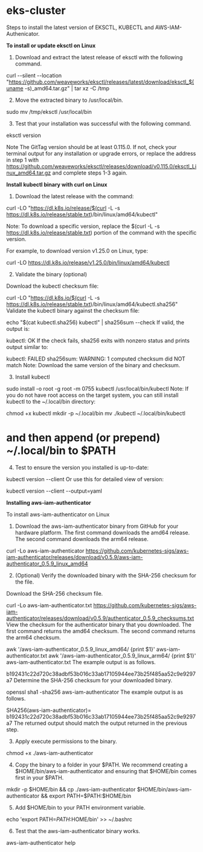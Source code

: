 # eks-cluster

Steps to install the latest version of EKSCTL, KUBECTL and AWS-IAM-Authenicator.

**To install or update eksctl on Linux**

1. Download and extract the latest release of eksctl with the following command.

curl --silent --location "https://github.com/weaveworks/eksctl/releases/latest/download/eksctl_$(uname -s)_amd64.tar.gz" | tar xz -C /tmp

2. Move the extracted binary to /usr/local/bin.

sudo mv /tmp/eksctl /usr/local/bin

3. Test that your installation was successful with the following command.

eksctl version


Note
The GitTag version should be at least 0.115.0. If not, check your terminal output for any installation or upgrade errors, or replace the address in step 1 with https://github.com/weaveworks/eksctl/releases/download/v0.115.0/eksctl_Linux_amd64.tar.gz and complete steps 1-3 again.


**Install kubectl binary with curl on Linux**

1. Download the latest release with the command:

curl -LO "https://dl.k8s.io/release/$(curl -L -s https://dl.k8s.io/release/stable.txt)/bin/linux/amd64/kubectl"

Note:
To download a specific version, replace the $(curl -L -s https://dl.k8s.io/release/stable.txt) portion of the command with the specific version.

For example, to download version v1.25.0 on Linux, type:

curl -LO https://dl.k8s.io/release/v1.25.0/bin/linux/amd64/kubectl

2. Validate the binary (optional)

Download the kubectl checksum file:

curl -LO "https://dl.k8s.io/$(curl -L -s https://dl.k8s.io/release/stable.txt)/bin/linux/amd64/kubectl.sha256"
Validate the kubectl binary against the checksum file:

echo "$(cat kubectl.sha256)  kubectl" | sha256sum --check
If valid, the output is:

kubectl: OK
If the check fails, sha256 exits with nonzero status and prints output similar to:

kubectl: FAILED
sha256sum: WARNING: 1 computed checksum did NOT match
Note: Download the same version of the binary and checksum.

3. Install kubectl

sudo install -o root -g root -m 0755 kubectl /usr/local/bin/kubectl
Note:
If you do not have root access on the target system, you can still install kubectl to the ~/.local/bin directory:

chmod +x kubectl
mkdir -p ~/.local/bin
mv ./kubectl ~/.local/bin/kubectl
# and then append (or prepend) ~/.local/bin to $PATH

4. Test to ensure the version you installed is up-to-date:

kubectl version --client
Or use this for detailed view of version:

kubectl version --client --output=yaml    

**Installing aws-iam-authenticator**

To install aws-iam-authenticator on Linux

1. Download the aws-iam-authenticator binary from GitHub for your hardware platform. The first command downloads the amd64 release. The second command downloads the arm64 release.

curl -Lo aws-iam-authenticator https://github.com/kubernetes-sigs/aws-iam-authenticator/releases/download/v0.5.9/aws-iam-authenticator_0.5.9_linux_amd64

2. (Optional) Verify the downloaded binary with the SHA-256 checksum for the file.

Download the SHA-256 checksum file.

curl -Lo aws-iam-authenticator.txt https://github.com/kubernetes-sigs/aws-iam-authenticator/releases/download/v0.5.9/authenticator_0.5.9_checksums.txt
View the checksum for the authenticator binary that you downloaded. The first command returns the amd64 checksum. The second command returns the arm64 checksum.

awk '/aws-iam-authenticator_0.5.9_linux_amd64/ {print $1}' aws-iam-authenticator.txt
awk '/aws-iam-authenticator_0.5.9_linux_arm64/ {print $1}' aws-iam-authenticator.txt
The example output is as follows.

b192431c22d720c38adbf53b016c33ab17105944ee73b25f485aa52c9e9297a7
Determine the SHA-256 checksum for your downloaded binary.

openssl sha1 -sha256 aws-iam-authenticator
The example output is as follows.

SHA256(aws-iam-authenticator)= b192431c22d720c38adbf53b016c33ab17105944ee73b25f485aa52c9e9297a7
The returned output should match the output returned in the previous step.

3. Apply execute permissions to the binary.

chmod +x ./aws-iam-authenticator

4. Copy the binary to a folder in your $PATH. We recommend creating a $HOME/bin/aws-iam-authenticator and ensuring that $HOME/bin comes first in your $PATH.

mkdir -p $HOME/bin && cp ./aws-iam-authenticator $HOME/bin/aws-iam-authenticator && export PATH=$PATH:$HOME/bin

5. Add $HOME/bin to your PATH environment variable.

echo 'export PATH=$PATH:$HOME/bin' >> ~/.bashrc

6. Test that the aws-iam-authenticator binary works.

aws-iam-authenticator help

